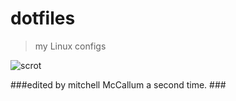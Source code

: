 # dotfiles
> my Linux configs

![scrot](https://i.redd.it/jk574gworp331.png)

###edited by mitchell McCallum a second time. ###
